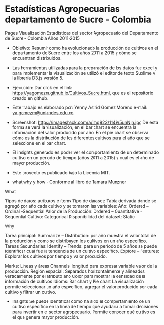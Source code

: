 # Estadísticas Agropecuarias departamento de Sucre - Colombia
Pages
Visualización Estadísticas del sector Agropecuario del Departamento de Sucre - Colombia Años 2011-2015

- Objetivo: Resumir como ha evolucionado la producción de cultivos en el departamento de Sucre entre los años 2011 a 2015 y cómo se encuentran distribuidos.


- Las herramientas utilizadas para la preparación de los datos fue excel y para implementar la visualización se utilizó el editor de texto Sublime y la librería D3.js versión 5.

- Ejecución: Dar click en el link: https://yagomezm.github.io/Cultivos_Sucre.html, que es el repositorio creado en github.
- Este trabajo es elaborado por: Yenny Astrid Gómez Moreno e-mail: ya.gomezm@uniandes.edu.co
- Screenshot: https://imageshack.com/a/img923/1149/5unNjn.jpg 
De esta forma se verá la visualización, en el bar chart se encuentra la información del valor producido por año. En el pie chart se observa cómo es la distribución de los diferentes cultivos para el año que se seleccione en el bar chart.
- El insights generado es poder ver el comportamiento de un determinado cultivo en un período de tiempo (años 2011 a 2015) y cuál es el año de mayor producción.
- Este proyecto es publicado bajo la Licencia MIT.
- what,why y how - Conforme al libro de Tamara Munzner

What

Tipos de datos: atributos e ítems
Tipo de dataset: Tabla derivada donde se agregó por año cada cultivo y se tomaron las variables:
Año: Ordered – Ordinal –Sequential
Valor de la Producción: Ordered – Quantitative - Sequential
Cultivo: Categorical
Disponibilidad del dataset: Static

Why


Tarea principal: 
Summarize – Distribution: por año muestra el valor total de la producción y como se distribuyen los cultivos en un año específico.
Tareas Secundarias:
Identify – Trends: para un período de 5 años se puede identificar cuál fue la tendencia de un cultivo específico. 
Explore – Features: Explorar los cultivos por tiempo y valor producido.


Marks: Líneas y áreas 
Channels: 
longitud para expresar variable valor de la producción.
Región espacial: Separados horizontalmente y alineados verticalmente por el atributo año
Color para mostrar la densidad de la información de cultivos
Idioms: Bar chart y Pie chart
La visualización permite seleccionar un año específico, agregar el valor producido por cada cultivo y filtrar un cultivo.

- Insights
Se puede identificar como ha sido el comportamiento de un cultivo específico en la línea de tiempo que ayudaría a tomar decisiones para invertir en el sector agropecuario.
Permite conocer qué cultivo es el que genera mayor producción.

